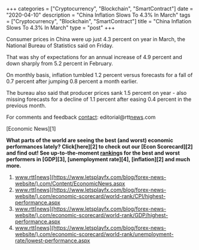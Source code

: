 +++
categories = ["Cryptocurrency", "Blockchain", "SmartContract"]
date = "2020-04-10"
description = "China Inflation Slows To 4.3% In March"
tags = ["Cryptocurrency", "Blockchain", "SmartContract"]
title = "China Inflation Slows To 4.3% In March"
type = "post"
+++

Consumer prices in China were up just 4.3 percent on year in March, the
National Bureau of Statistics said on Friday.

That was shy of expectations for an annual increase of 4.9 percent and
down sharply from 5.2 percent in February.

On monthly basis, inflation tumbled 1.2 percent versus forecasts for a
fall of 0.7 percent after jumping 0.8 percent a month earlier.

The bureau also said that producer prices sank 1.5 percent on year -
also missing forecasts for a decline of 1.1 percent after easing 0.4
percent in the previous month.

For comments and feedback [contact](https://www.playgroundfx.com/contact/): editorial@rtt[news](https://www.letsplayfx.com/blog/forex-news-website/).com

[Economic News][1]

 **What parts of the world are seeing the best (and worst) economic
performances lately? Click[here][2] to check out our [Econ Scorecard][2]
and find out! See up-to-the-moment [ranking](https://www.playgroundfx.com/blog/crypto-exchange-ranking/)s for the best and worst
performers in [GDP][3], [unemployment rate][4], [inflation][2] and much
more.**

   1. www.rtt[news](https://www.letsplayfx.com/blog/forex-news-website/).com/Content/EconomicNews.aspx
   2. www.rtt[news](https://www.letsplayfx.com/blog/forex-news-website/).com/economic-scorecard/world-rank/CPI/highest-performance.aspx
   3. www.rtt[news](https://www.letsplayfx.com/blog/forex-news-website/).com/economic-scorecard/world-rank/GDP/highest-performance.aspx
   4. www.rtt[news](https://www.letsplayfx.com/blog/forex-news-website/).com/economic-scorecard/world-rank/unemployment-rate/lowest-performance.aspx